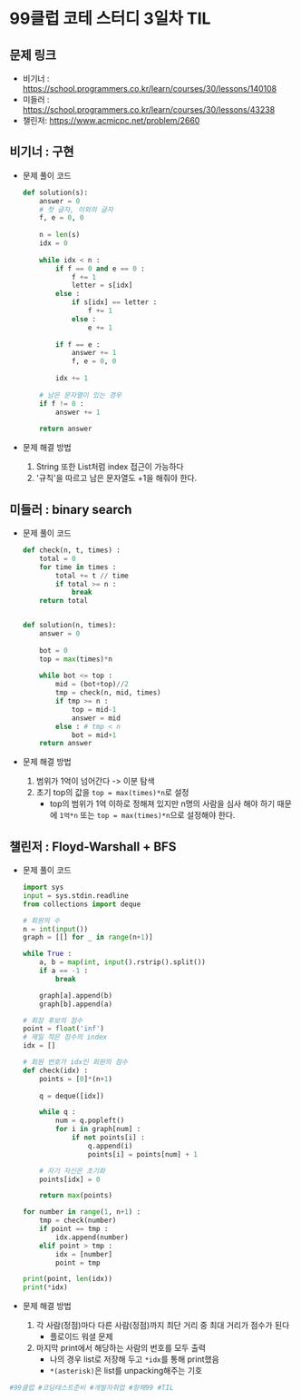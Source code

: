 # 99클럽 코테 스터디 3일차 TIL

## 문제 링크
* 비기너 : https://school.programmers.co.kr/learn/courses/30/lessons/140108
* 미들러 : https://school.programmers.co.kr/learn/courses/30/lessons/43238
* 챌린저: https://www.acmicpc.net/problem/2660


## 비기너 : 구현

* 문제 풀이 코드

    ```python
    def solution(s):
        answer = 0
        # 첫 글자, 이외의 글자
        f, e = 0, 0
        
        n = len(s)
        idx = 0
        
        while idx < n :
            if f == 0 and e == 0 :
                f += 1
                letter = s[idx]
            else :
                if s[idx] == letter :
                    f += 1
                else :
                    e += 1
                
            if f == e :
                answer += 1
                f, e = 0, 0
                
            idx += 1
        
        # 남은 문자열이 있는 경우
        if f != 0 :
            answer += 1
            
        return answer
    ```

* 문제 해결 방법
    1. String 또한 List처럼 index 접근이 가능하다
    2. '규칙'을 따르고 남은 문자열도 +1을 해줘야 한다.



## 미들러 : binary search

* 문제 풀이 코드

    ```python
    def check(n, t, times) :
        total = 0
        for time in times :
            total += t // time
            if total >= n :
                break
        return total


    def solution(n, times):
        answer = 0
        
        bot = 0
        top = max(times)*n
        
        while bot <= top :
            mid = (bot+top)//2
            tmp = check(n, mid, times)
            if tmp >= n :
                top = mid-1
                answer = mid
            else : # tmp < n
                bot = mid+1
        return answer
    ```

* 문제 해결 방법
    1. 범위가 1억이 넘어간다 -> 이분 탐색
    2. 초기 top의 값을 `top = max(times)*n`로 설정
        * top의 범위가 1억 이하로 정해져 있지만 n명의 사람을 심사 해야 하기 때문에 `1억*n` 또는 `top = max(times)*n`으로 설정해야 한다.



## 챌린저 : Floyd-Warshall + BFS

* 문제 풀이 코드

    ```python
    import sys
    input = sys.stdin.readline
    from collections import deque

    # 회원의 수
    n = int(input())
    graph = [[] for _ in range(n+1)]

    while True :
        a, b = map(int, input().rstrip().split())
        if a == -1 :
            break

        graph[a].append(b)
        graph[b].append(a)

    # 회장 후보의 점수
    point = float('inf')
    # 제일 작은 점수의 index
    idx = []

    # 회원 번호가 idx인 회원의 점수
    def check(idx) :
        points = [0]*(n+1)
        
        q = deque([idx])

        while q :
            num = q.popleft()
            for i in graph[num] :
                if not points[i] :
                    q.append(i)
                    points[i] = points[num] + 1

        # 자기 자신은 초기화
        points[idx] = 0

        return max(points)

    for number in range(1, n+1) :
        tmp = check(number)
        if point == tmp :
            idx.append(number)
        elif point > tmp :
            idx = [number]
            point = tmp

    print(point, len(idx))
    print(*idx)
    ```

* 문제 해결 방법
    1. 각 사람(정점)마다 다른 사람(정점)까지 최단 거리 중 최대 거리가 점수가 된다
        * 플로이드 워셜 문제
    2. 마지막 print에서 해당하는 사람의 번호를 모두 출력
        * 나의 경우 list로 저장해 두고 `*idx`를 통해 print했음
        * `*(asterisk)`은 list를 unpacking해주는 기호



```python
#99클럽 #코딩테스트준비 #개발자취업 #항해99 #TIL
```